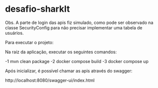# desafio-sharkIt

Obs. 
A parte de login das apis fiz simulado, como pode ser observado na classe SecurityConfig para não precisar implementar uma tabela de usuários.

Para executar o projeto:

Na raiz da aplicação, executar os seguintes comandos:

-1  mvn clean package
-2 docker compose build
-3 docker compose up

Após inicializar, é possível chamar as apis através do swagger:

http://localhost:8080/swagger-ui/index.html

